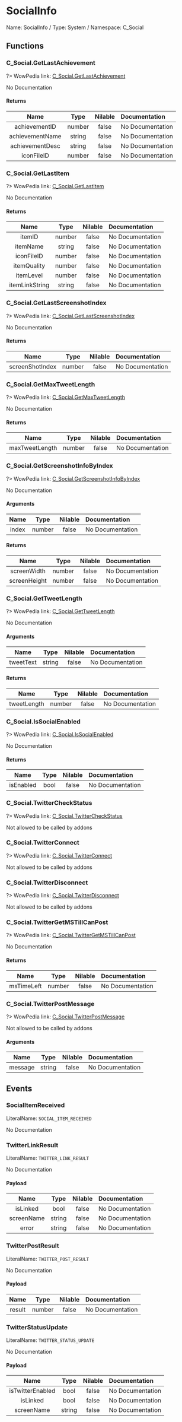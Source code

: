 # SocialInfo

Name: SocialInfo / Type: System / Namespace: C_Social

## Functions

### C_Social.GetLastAchievement
?> WowPedia link: [C_Social.GetLastAchievement](https://wow.gamepedia.com/API_C_Social.GetLastAchievement)

No Documentation

#### Returns
|Name|Type|Nilable|Documentation|
|:---:|:---:|:---:|:---|
|achievementID|number|false|No Documentation|
|achievementName|string|false|No Documentation|
|achievementDesc|string|false|No Documentation|
|iconFileID|number|false|No Documentation|
### C_Social.GetLastItem
?> WowPedia link: [C_Social.GetLastItem](https://wow.gamepedia.com/API_C_Social.GetLastItem)

No Documentation

#### Returns
|Name|Type|Nilable|Documentation|
|:---:|:---:|:---:|:---|
|itemID|number|false|No Documentation|
|itemName|string|false|No Documentation|
|iconFileID|number|false|No Documentation|
|itemQuality|number|false|No Documentation|
|itemLevel|number|false|No Documentation|
|itemLinkString|string|false|No Documentation|
### C_Social.GetLastScreenshotIndex
?> WowPedia link: [C_Social.GetLastScreenshotIndex](https://wow.gamepedia.com/API_C_Social.GetLastScreenshotIndex)

No Documentation

#### Returns
|Name|Type|Nilable|Documentation|
|:---:|:---:|:---:|:---|
|screenShotIndex|number|false|No Documentation|
### C_Social.GetMaxTweetLength
?> WowPedia link: [C_Social.GetMaxTweetLength](https://wow.gamepedia.com/API_C_Social.GetMaxTweetLength)

No Documentation

#### Returns
|Name|Type|Nilable|Documentation|
|:---:|:---:|:---:|:---|
|maxTweetLength|number|false|No Documentation|
### C_Social.GetScreenshotInfoByIndex
?> WowPedia link: [C_Social.GetScreenshotInfoByIndex](https://wow.gamepedia.com/API_C_Social.GetScreenshotInfoByIndex)

No Documentation

#### Arguments
|Name|Type|Nilable|Documentation|
|:---:|:---:|:---:|:---|
|index|number|false|No Documentation|
#### Returns
|Name|Type|Nilable|Documentation|
|:---:|:---:|:---:|:---|
|screenWidth|number|false|No Documentation|
|screenHeight|number|false|No Documentation|
### C_Social.GetTweetLength
?> WowPedia link: [C_Social.GetTweetLength](https://wow.gamepedia.com/API_C_Social.GetTweetLength)

No Documentation

#### Arguments
|Name|Type|Nilable|Documentation|
|:---:|:---:|:---:|:---|
|tweetText|string|false|No Documentation|
#### Returns
|Name|Type|Nilable|Documentation|
|:---:|:---:|:---:|:---|
|tweetLength|number|false|No Documentation|
### C_Social.IsSocialEnabled
?> WowPedia link: [C_Social.IsSocialEnabled](https://wow.gamepedia.com/API_C_Social.IsSocialEnabled)

No Documentation

#### Returns
|Name|Type|Nilable|Documentation|
|:---:|:---:|:---:|:---|
|isEnabled|bool|false|No Documentation|
### C_Social.TwitterCheckStatus
?> WowPedia link: [C_Social.TwitterCheckStatus](https://wow.gamepedia.com/API_C_Social.TwitterCheckStatus)

Not allowed to be called by addons
### C_Social.TwitterConnect
?> WowPedia link: [C_Social.TwitterConnect](https://wow.gamepedia.com/API_C_Social.TwitterConnect)

Not allowed to be called by addons
### C_Social.TwitterDisconnect
?> WowPedia link: [C_Social.TwitterDisconnect](https://wow.gamepedia.com/API_C_Social.TwitterDisconnect)

Not allowed to be called by addons
### C_Social.TwitterGetMSTillCanPost
?> WowPedia link: [C_Social.TwitterGetMSTillCanPost](https://wow.gamepedia.com/API_C_Social.TwitterGetMSTillCanPost)

No Documentation

#### Returns
|Name|Type|Nilable|Documentation|
|:---:|:---:|:---:|:---|
|msTimeLeft|number|false|No Documentation|
### C_Social.TwitterPostMessage
?> WowPedia link: [C_Social.TwitterPostMessage](https://wow.gamepedia.com/API_C_Social.TwitterPostMessage)

Not allowed to be called by addons
#### Arguments
|Name|Type|Nilable|Documentation|
|:---:|:---:|:---:|:---|
|message|string|false|No Documentation|
## Events

### SocialItemReceived
LiteralName: `SOCIAL_ITEM_RECEIVED`

No Documentation

### TwitterLinkResult
LiteralName: `TWITTER_LINK_RESULT`

No Documentation

#### Payload
|Name|Type|Nilable|Documentation|
|:---:|:---:|:---:|:---|
|isLinked|bool|false|No Documentation|
|screenName|string|false|No Documentation|
|error|string|false|No Documentation|
### TwitterPostResult
LiteralName: `TWITTER_POST_RESULT`

No Documentation

#### Payload
|Name|Type|Nilable|Documentation|
|:---:|:---:|:---:|:---|
|result|number|false|No Documentation|
### TwitterStatusUpdate
LiteralName: `TWITTER_STATUS_UPDATE`

No Documentation

#### Payload
|Name|Type|Nilable|Documentation|
|:---:|:---:|:---:|:---|
|isTwitterEnabled|bool|false|No Documentation|
|isLinked|bool|false|No Documentation|
|screenName|string|false|No Documentation|